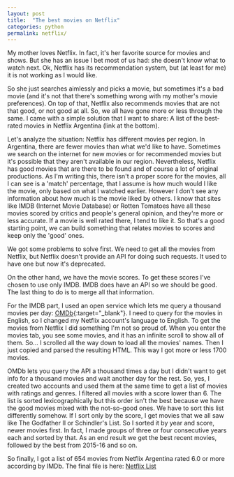 ```yaml
---
layout: post
title:  "The best movies on Netflix"
categories: python
permalink: netflix/
---
```


<!-- /_sass/minima/_layout -->

My mother loves Netflix. In fact, it's her favorite source for movies and shows. But she has an issue I bet most of us had: she doesn't know what to watch next. Ok, Netflix has its recommendation system, but (at least for me) it is not working as I would like.

So she just searches aimlessly and picks a movie, but sometimes it's a bad movie (and it's not that there's something wrong with my mother's movie preferences). On top of that, Netflix also recommends movies that are not that good, or not good at all. So, we all have gone more or less through the same. I came with a simple solution that I want to share: A list of the best-rated movies in Netflix Argentina (link at the bottom).


Let's analyze the situation: Netflix has different movies per region. In Argentina, there are fewer movies than what we'd like to have. Sometimes we search on the internet for new movies or for recommended movies but it's possible that they aren't available in our region. Nevertheless, Netflix has good movies that are there to be found and of course a lot of original productions. As I'm writing this, there isn't a proper score for the movies, all I can see is a 'match' percentage, that I assume is how much would I like the movie, only based on what I watched earlier. However I don't see any information about how much is the movie liked by others. I know that sites like IMDB (Internet Movie Database) or Rotten Tomatoes have all these movies scored by critics and people's general opinion, and they're more or less accurate. If a movie is well rated there, I tend to like it. So that's a good starting point, we can build something that relates movies to scores and keep only the 'good' ones.


We got some problems to solve first. We need to get all the movies from Netflix, but Netflix doesn't provide an API for doing such requests. It used to have one but now it's deprecated.

On the other hand, we have the movie scores. To get these scores I've chosen to use only IMDB. IMDB does have an API so we should be good. The last thing to do is to merge all that information.


For the IMDB part, I used an open service which lets me query a thousand movies per day: [OMDb](http://www.omdbapi.com){:target="_blank"}. I need to query for the movies in English, so I changed my Netflix account's language to English. To get the movies from Netflix I did something I'm not so proud of. When you enter the movies tab, you see some movies, and it has an infinite scroll to show all of them. So... I scrolled all the way down to load all the movies' names. Then I just copied and parsed the resulting HTML.
This way I got more or less 1700 movies.

OMDb lets you query the API a thousand times a day but I didn't want to get info for a thousand movies and wait another day for the rest. So, yes, I created two accounts and used them at the same time to get a list of movies with ratings and genres. I filtered all movies with a score lower than 6.
The list is sorted lexicographically but this order isn't the best because we have the good movies mixed with the not-so-good ones. We have to sort this list differently somehow. If I sort only by the score, I get movies that we all saw like The Godfather II or Schindler's List. So I sorted it by year and score, newer movies first. In fact, I made groups of three or four consecutive years each and sorted by that. As an end result we get the best recent movies, followed by the best from 2015-16 and so on.


So finally, I got a list of 654 movies from Netflix Argentina rated 6.0 or more according by IMDb. The final file is here: [Netflix List](http://dev.null.com.ar/netflix.csv)
